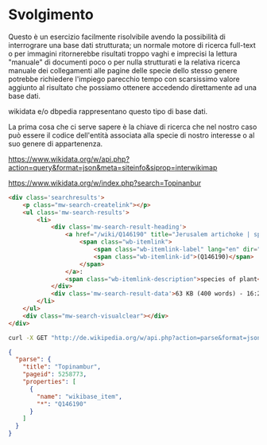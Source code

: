 # Svolgimento
Questo è un esercizio facilmente risolvibile avendo
la possibilità di interrograre una base dati strutturata;
un normale motore di ricerca full-text o per immagini ritornerebbe risultati troppo vaghi e imprecisi
la lettura "manuale" di documenti poco o per nulla strutturati e la relativa ricerca
manuale dei collegamenti alle pagine delle specie dello stesso genere
potrebbe richiedere l'impiego parecchio tempo con scarsissimo
valore aggiunto al risultato che possiamo ottenere accedendo direttamente ad una base dati.

wikidata e/o dbpedia rappresentano questo tipo di base dati.

La prima cosa che ci serve sapere è la chiave di ricerca che nel nostro caso
può essere il codice dell'entità associata alla specie di nostro interesse
o al suo genere di appartenenza.

https://www.wikidata.org/w/api.php?action=query&format=json&meta=siteinfo&siprop=interwikimap

https://www.wikidata.org/w/index.php?search=Topinanbur
``` html
<div class='searchresults'>
    <p class="mw-search-createlink"></p>
    <ul class='mw-search-results'>
        <li>
            <div class='mw-search-result-heading'>
                <a href="/wiki/Q146190" title="‎Jerusalem artichoke‎ | ‎species of plant‎" data-serp-pos="0">
                    <span class="wb-itemlink">
                        <span class="wb-itemlink-label" lang="en" dir="ltr">Jerusalem artichoke</span>
                        <span class="wb-itemlink-id">(Q146190)</span>
                    </span>
                </a>:
                <span class="wb-itemlink-description">species of plant</span>
            </div>
            <div class='mw-search-result-data'>63 KB (400 words) - 16:22, 14 October 2016</div>
        </li>
    </ul>
    <div class="mw-search-visualclear"></div>
</div>
```

``` bash
curl -X GET "http://de.wikipedia.org/w/api.php?action=parse&format=json&title=Topinambur&prop=properties&utf8=1&text"
```
``` json
{
  "parse": {
    "title": "Topinambur",
    "pageid": 5258773,
    "properties": [
      {
        "name": "wikibase_item",
        "*": "Q146190"
      }
    ]
  }
}
```
